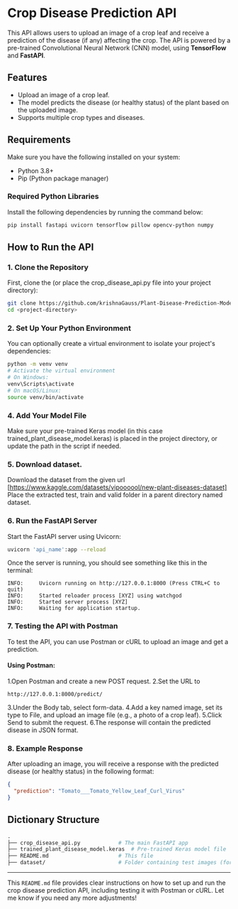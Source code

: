 # Crop Disease Prediction API

This API allows users to upload an image of a crop leaf and receive a prediction of the disease (if any) affecting the crop. The API is powered by a pre-trained Convolutional Neural Network (CNN) model, using **TensorFlow** and **FastAPI**.

## Features

- Upload an image of a crop leaf.
- The model predicts the disease (or healthy status) of the plant based on the uploaded image.
- Supports multiple crop types and diseases.

## Requirements

Make sure you have the following installed on your system:

- Python 3.8+
- Pip (Python package manager)

### Required Python Libraries

Install the following dependencies by running the command below:

```bash
pip install fastapi uvicorn tensorflow pillow opencv-python numpy
```

## How to Run the API

### 1. Clone the Repository

First, clone the (or place the crop_disease_api.py file into your project directory):

```bash
git clone https://github.com/krishnaGauss/Plant-Disease-Prediction-Model-Kaggle.git
cd <project-directory>
```

### 2. Set Up Your Python Environment

You can optionally create a virtual environment to isolate your project's dependencies:

```bash
python -m venv venv
# Activate the virtual environment
# On Windows:
venv\Scripts\activate
# On macOS/Linux:
source venv/bin/activate
```

### 4. Add Your Model File

Make sure your pre-trained Keras model (in this case trained_plant_disease_model.keras) is placed in the project directory, or update the path in the script if needed.

### 5. Download dataset.

Download the dataset from the given url [https://www.kaggle.com/datasets/vipoooool/new-plant-diseases-dataset]
Place the extracted test, train and valid folder in a parent directory named dataset.

### 6. Run the FastAPI Server

Start the FastAPI server using Uvicorn:

```bash
uvicorn 'api_name':app --reload
```

Once the server is running, you should see something like this in the terminal:

```vbnet
INFO:     Uvicorn running on http://127.0.0.1:8000 (Press CTRL+C to quit)
INFO:     Started reloader process [XYZ] using watchgod
INFO:     Started server process [XYZ]
INFO:     Waiting for application startup.
```

### 7. Testing the API with Postman

To test the API, you can use Postman or cURL to upload an image and get a prediction.

#### Using Postman:

1.Open Postman and create a new POST request.
2.Set the URL to

```arduino
http://127.0.0.1:8000/predict/
```

3.Under the Body tab, select form-data.
4.Add a key named image, set its type to File, and upload an image file (e.g., a photo of a crop leaf).
5.Click Send to submit the request.
6.The response will contain the predicted disease in JSON format.

### 8. Example Response

After uploading an image, you will receive a response with the predicted disease (or healthy status) in the following format:

```json
{
  "prediction": "Tomato___Tomato_Yellow_Leaf_Curl_Virus"
}
```

## Dictionary Structure

```graphql
.
├── crop_disease_api.py            # The main FastAPI app
├── trained_plant_disease_model.keras  # Pre-trained Keras model file
├── README.md                      # This file
├── dataset/                       # Folder containing test images (for manual testing)
```

---

This `README.md` file provides clear instructions on how to set up and run the crop disease prediction API, including testing it with Postman or cURL. Let me know if you need any more adjustments!

